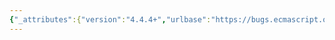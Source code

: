 ```yaml
---
{"_attributes":{"version":"4.4.4+","urlbase":"https://bugs.ecmascript.org/","maintainer":"dherman@mozilla.com"},"bug":{"bug_id":1509,"creation_ts":"2013-05-16 17:31:00 -0700","short_desc":"13.4: missing right-paren","delta_ts":"2013-07-15 17:03:46 -0700","product":"Draft for 6th Edition","component":"editorial issue","version":"Rev 15: May 14, 2013 Draft","rep_platform":"All","op_sys":"All","bug_status":"RESOLVED","resolution":"FIXED","priority":"Normal","bug_severity":"normal","everconfirmed":true,"reporter":{"uid":"jmdyck","name":"Michael Dyck"},"assigned_to":{"uid":"allen","name":"Allen Wirfs-Brock"},"long_desc":[{"commentid":4051,"comment_count":0,"who":{"uid":"jmdyck","name":"Michael Dyck"},"bug_when":"2013-05-16 17:31:32 -0700","thetext":"In 13.4 \"Generator Function Definitions\",\nunder \"Runtime Semantics: Evaluation\"\nrule 4 step 4.f.ix.1 says:\n    If HasProperty(iterator, \"throw\" is true, then\n\nAfter \"throw\", insert a right-paren."},{"commentid":4207,"comment_count":1,"who":{"uid":"allen","name":"Allen Wirfs-Brock"},"bug_when":"2013-06-17 15:36:33 -0700","thetext":"fixed in rev 16 editor's draft"},{"commentid":4442,"comment_count":2,"who":{"uid":"allen","name":"Allen Wirfs-Brock"},"bug_when":"2013-07-15 17:03:46 -0700","thetext":"fixed in rev16 draft.  July 15, 2013"}]}}
---
```

